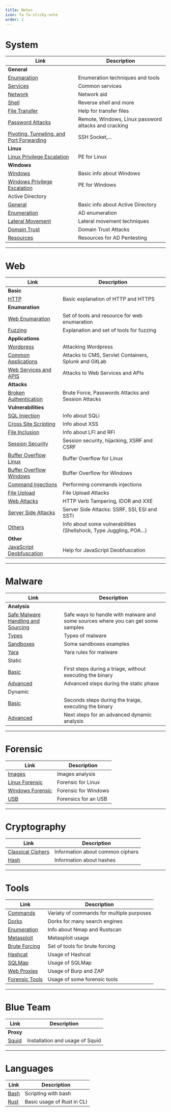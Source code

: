 ```yaml
---
title: Notes
icon: fa fa-sticky-note
order: 2
---
```


# System 

| **Link**   | **Description**    |
|--------------- | --------------- |
| **General**  |
| [Enumaration](/notes/system/enumeration) | Enumeration techniques and tools |
| [Services](/notes/system/services) | Common services |
| [Network](/notes/system/network) | Network aid |
| [Shell](/notes/system/shell) | Reverse shell and more |
| [File Transfer](/notes/system/transfer-files) | Help for transfer files |
| [Password Attacks](/notes/system/password-attacks) | Remote, Windows, Linux password attacks and cracking |
| [Pivoting, Tunneling, and Port Forwarding](/notes/system/pivoting-tunneling-portforwarding) | SSH Socket,... |
| **Linux** |
| [Linux Privilege Escalation](/notes/system/linux-privilege-escalation) | PE for Linux |
| **Windows** |
| [Windows](/notes/system/windows) | Basic info about Windows |
| [Windows Privilege Escalation](/notes/system/windows-privilage-escalation) | PE for Windows |
| Active Directory |
| [General](/notes/system/active-directory) | Basic info about Active Directory |
| [Enumeration](/notes/system/ad-enumeration) | AD enumeration |
| [Lateral Movement](/notes/system/ad-lateral-movement) | Lateral movement techniques |
| [Domain Trust](/notes/system/ad-domain-trust) | Domain Trust Attacks |
| [Resources](/notes/system/ad-resources) | Resources for AD Pentesting |

---

# Web 

| **Link**   | **Description**    |
|--------------- | --------------- |
| **Basic** |
| [HTTP](/notes/web/http)  | Basic explanation of HTTP and HTTPS   |
| **Enumaration** |
| [Web Enumaration](/notes/web/enumeration-web) | Set of tools and resource for web enumaration |
| [Fuzzing](/notes/web/fuzzer) | Explanation and set of tools for fuzzing |
| **Applications** 
| [Wordpress](/notes/web/wordpress) | Attacking Wordpress |
| [Common Applications](/notes/web/common-applications) | Attacks to CMS, Servlet Containers, Splunk and GitLab |
| [Web Services and APIS](/notes/web/services-api) | Attacks to Web Services and APIs |
| **Attacks** |
| [Broken Authentication](/notes/web/broken-auth) | Brute Force, Passwords Attacks and Session Attacks |
| **Vulnerabilities** |
| [SQL Injection](/notes/vulnerabilities/sqli)   | Info about SQLi   |
| [Cross Site Scripting](/notes/vulnerabilities/xss) | Info about XSS |
| [File Inclusion](/notes/vulnerabilities/file-inclusion) | Info about LFI and RFI |
| [Session Security](/notes/vulnerabilities/session-security) | Session security, hijacking, XSRF and CSRF |
| [Buffer Overflow Linux](/notes/vulnerabilities/buffer-overflow-linux) | Buffer Overflow for Linux |
| [Buffer Overflow Windows](/notes/vulnerabilities/buffer-overflow-windows) | Buffer Overflow for Windows |
| [Command Injections](/notes/vulnerabilities/command-injections) | Performing commands injections |
| [File Upload](/notes/vulnerabilities/file-upload) | File Upload Attacks |
| [Web Attacks](/notes/vulnerabilities/web-attacks) | HTTP Verb Tampering, IDOR and XXE |
| [Server Side Attacks](/notes/vulnerabilities/server-side-attacks) | Server Side Attacks: SSRF, SSI, ESI and SSTI |
| [Others](/notes/vulnerabilities/others) | Info about some vulnerabilities (Shellshock, Type Juggling, POA...) |
| **Other** |
| [JavaScript Deobfuscation](/notes/web/javascript-deobfuscation) | Help for JavaScript Deobfuscation |

---

# Malware

| **Link**   | **Description**    |
|--------------- | --------------- |
| **Analysis** |
| [Safe Malware Handling and Sourcing](/notes/malware/safe-handling-sourcing) | Safe ways to handle with malware and some sources where you can get some samples |
| [Types](/notes/malware/types) | Types of malware |
| [Sandboxes](/notes/malware/sandboxes) | Some sandboxes examples |
| [Yara](/notes/malware/yara-rules) | Yara rules for malware |
| Static |
| [Basic](/notes/malware/basic-static-analysis) | First steps during a triage, without executing the binary | 
| [Advanced](/notes/malware/advanced-static-analysis) | Advanced steps during the static phase |
| Dynamic |
| [Basic](/notes/malware/basic-dynamic-analysis) | Seconds steps during the traige, executing the binary |
| [Advanced](/notes/malware/advanced-dynamic-analysis) | Next steps for an advanced dynamic analysis |

---

# Forensic 

| **Link** | **Description**    |
|--------------- | --------------- |
| [Images](/notes/forensic/images) | Images analysis |
| [Linux Forensic](/notes/forensic/linux)  | Forensic for Linux   |
| [Windows Forensic](/notes/forensic/windows)   | Forensic for Windows   |
| [USB](/notes/forensic/usb) | Forensics for an USB |

---

# Cryptography

| **Link**   | **Description**    |
|--------------- | --------------- |
| [Classical Ciphers](/notes/cryptography/classical-ciphers)  | Information about common ciphers   |
| [Hash](/notes/cryptography/hash)  | Information about hashes   |

---

# Tools 

| **Link**   | **Description**    |
|--------------- | --------------- |
| [Commands](/notes/tools/commands) | Variaty of commands for multiple purposes |
| [Dorks](/notes/tools/dorks) | Dorks for many search engines |
| [Enumeration](/notes/tools/enumeration) | Info about Nmap and Rustscan |
| [Metasploit](/notes/tools/metasploit) | Metasploit usage |
| [Brute Forcing](/notes/tools/brute-forcing) | Set of tools for brute forcing |
| [Hashcat](/notes/tools/hashcat) | Usage of Hashcat |
| [SQLMap](/notes/tools/sqlmap) | Usage of SQLMap |
| [Web Proxies](/notes/tools/web-proxies) | Usage of Burp and ZAP |
| [Forensic Tools](/notes/tools/forensic) | Usage of some forensic tools |

---

# Blue Team

| **Link**   | **Description**    |
|--------------- | --------------- |
| **Proxy** |
| [Squid](/notes/blueteam/squid) | Installation and usage of Squid |

---

# Languages 

| **Link**   | **Description**    |
|--------------- | --------------- |
| [Bash](/notes/languages/bash-scripting)   | Scripting with bash |
| [Rust](/notes/languages/rust) | Basic usage of Rust in CLI |
